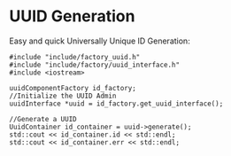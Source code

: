 # UUID Generation

Easy and quick Universally Unique ID Generation:

    #include "include/factory_uuid.h"
    #include "include/factory/uuid_interface.h"
    #include <iostream>

    uuidComponentFactory id_factory;
    //Initialize the UUID Admin
    uuidInterface *uuid = id_factory.get_uuid_interface();

    //Generate a UUID
    UuidContainer id_container = uuid->generate();
    std::cout << id_container.id << std::endl;
    std::cout << id_container.err << std::endl;

